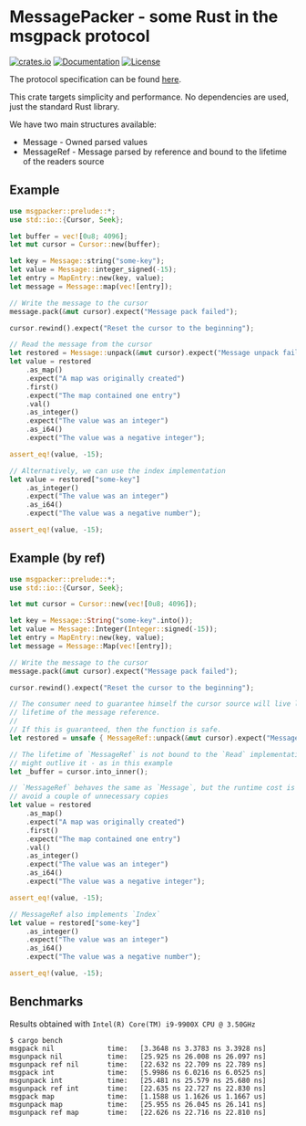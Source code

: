 # MessagePacker - some Rust in the msgpack protocol

[![crates.io](https://img.shields.io/crates/v/msgpacker?label=latest)](https://crates.io/crates/msgpacker)
[![Documentation](https://docs.rs/msgpacker/badge.svg)](https://docs.rs/msgpacker/)
[![License](https://img.shields.io/crates/l/msgpacker.svg)]()

The protocol specification can be found [here](https://github.com/msgpack/msgpack/blob/master/spec.md).

This crate targets simplicity and performance. No dependencies are used, just the standard Rust library.

We have two main structures available:

* Message - Owned parsed values
* MessageRef - Message parsed by reference and bound to the lifetime of the readers source

## Example

```rust
use msgpacker::prelude::*;
use std::io::{Cursor, Seek};

let buffer = vec![0u8; 4096];
let mut cursor = Cursor::new(buffer);

let key = Message::string("some-key");
let value = Message::integer_signed(-15);
let entry = MapEntry::new(key, value);
let message = Message::map(vec![entry]);

// Write the message to the cursor
message.pack(&mut cursor).expect("Message pack failed");

cursor.rewind().expect("Reset the cursor to the beginning");

// Read the message from the cursor
let restored = Message::unpack(&mut cursor).expect("Message unpack failed");
let value = restored
    .as_map()
    .expect("A map was originally created")
    .first()
    .expect("The map contained one entry")
    .val()
    .as_integer()
    .expect("The value was an integer")
    .as_i64()
    .expect("The value was a negative integer");

assert_eq!(value, -15);

// Alternatively, we can use the index implementation
let value = restored["some-key"]
    .as_integer()
    .expect("The value was an integer")
    .as_i64()
    .expect("The value was a negative number");

assert_eq!(value, -15);
```

## Example (by ref)

```rust
use msgpacker::prelude::*;
use std::io::{Cursor, Seek};

let mut cursor = Cursor::new(vec![0u8; 4096]);

let key = Message::String("some-key".into());
let value = Message::Integer(Integer::signed(-15));
let entry = MapEntry::new(key, value);
let message = Message::Map(vec![entry]);

// Write the message to the cursor
message.pack(&mut cursor).expect("Message pack failed");

cursor.rewind().expect("Reset the cursor to the beginning");

// The consumer need to guarantee himself the cursor source will live long enough to satisfy the
// lifetime of the message reference.
//
// If this is guaranteed, then the function is safe.
let restored = unsafe { MessageRef::unpack(&mut cursor).expect("Message unpack failed") };

// The lifetime of `MessageRef` is not bound to the `Read` implementation because the source
// might outlive it - as in this example
let _buffer = cursor.into_inner();

// `MessageRef` behaves the same as `Message`, but the runtime cost is cheaper because it will
// avoid a couple of unnecessary copies
let value = restored
    .as_map()
    .expect("A map was originally created")
    .first()
    .expect("The map contained one entry")
    .val()
    .as_integer()
    .expect("The value was an integer")
    .as_i64()
    .expect("The value was a negative integer");

assert_eq!(value, -15);

// MessageRef also implements `Index`
let value = restored["some-key"]
    .as_integer()
    .expect("The value was an integer")
    .as_i64()
    .expect("The value was a negative number");

assert_eq!(value, -15);
```

## Benchmarks

Results obtained with `Intel(R) Core(TM) i9-9900X CPU @ 3.50GHz`

```ignore,no_run
$ cargo bench
msgpack nil             time:   [3.3648 ns 3.3783 ns 3.3928 ns]
msgunpack nil           time:   [25.925 ns 26.008 ns 26.097 ns]
msgunpack ref nil       time:   [22.632 ns 22.709 ns 22.789 ns]
msgpack int             time:   [5.9986 ns 6.0216 ns 6.0525 ns]
msgunpack int           time:   [25.481 ns 25.579 ns 25.680 ns]
msgunpack ref int       time:   [22.635 ns 22.727 ns 22.830 ns]
msgpack map             time:   [1.1588 us 1.1626 us 1.1667 us]
msgunpack map           time:   [25.955 ns 26.045 ns 26.141 ns]
msgunpack ref map       time:   [22.626 ns 22.716 ns 22.810 ns]
```
